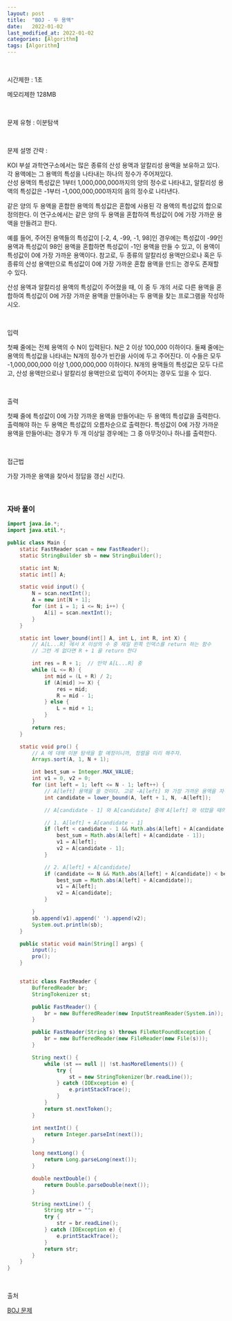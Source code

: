 ```yaml
---
layout: post
title:  "BOJ - 두 용액"
date:   2022-01-02
last_modified_at: 2022-01-02
categories: [Algorithm]
tags: [Algorithm]
---
```


<br/>

시간제한 : 1초

메모리제한 128MB

<br/>

문제 유형 : 이분탐색

<br/>

문제 설명 간략 :    

KOI 부설 과학연구소에서는 많은 종류의 산성 용액과 알칼리성 용액을 보유하고 있다. 
각 용액에는 그 용액의 특성을 나타내는 하나의 정수가 주어져있다.  
산성 용액의 특성값은 1부터 1,000,000,000까지의 양의 정수로 나타내고, 
알칼리성 용액의 특성값은 -1부터 -1,000,000,000까지의 음의 정수로 나타낸다.

같은 양의 두 용액을 혼합한 용액의 특성값은 혼합에 사용된 각 용액의 특성값의 합으로 정의한다. 
이 연구소에서는 같은 양의 두 용액을 혼합하여 특성값이 0에 가장 가까운 용액을 만들려고 한다.

예를 들어, 주어진 용액들의 특성값이 [-2, 4, -99, -1, 98]인 경우에는 특성값이 -99인 용액과 특성값이 98인 용액을 혼합하면 
특성값이 -1인 용액을 만들 수 있고, 이 용액이 특성값이 0에 가장 가까운 용액이다. 
참고로, 두 종류의 알칼리성 용액만으로나 혹은 두 종류의 산성 용액만으로 특성값이 0에 가장 가까운 혼합 용액을 만드는 경우도 존재할 수 있다.

산성 용액과 알칼리성 용액의 특성값이 주어졌을 때, 이 중 두 개의 서로 다른 용액을 혼합하여 
특성값이 0에 가장 가까운 용액을 만들어내는 두 용액을 찾는 프로그램을 작성하시오.

<br/>

입력

첫째 줄에는 전체 용액의 수 N이 입력된다. N은 2 이상 100,000 이하이다. 
둘째 줄에는 용액의 특성값을 나타내는 N개의 정수가 빈칸을 사이에 두고 주어진다. 
이 수들은 모두 -1,000,000,000 이상 1,000,000,000 이하이다. 
N개의 용액들의 특성값은 모두 다르고, 산성 용액만으로나 알칼리성 용액만으로 입력이 주어지는 경우도 있을 수 있다.

<br/>

출력

첫째 줄에 특성값이 0에 가장 가까운 용액을 만들어내는 두 용액의 특성값을 출력한다. 
출력해야 하는 두 용액은 특성값의 오름차순으로 출력한다. 
특성값이 0에 가장 가까운 용액을 만들어내는 경우가 두 개 이상일 경우에는 그 중 아무것이나 하나를 출력한다.
 
<br/>
   
접근법

가장 가까운 용액을 찾아서 정답을 갱신 시킨다.

<br/>

### 자바 풀이

```java
import java.io.*;
import java.util.*;

public class Main {
    static FastReader scan = new FastReader();
    static StringBuilder sb = new StringBuilder();

    static int N;
    static int[] A;

    static void input() {
        N = scan.nextInt();
        A = new int[N + 1];
        for (int i = 1; i <= N; i++) {
            A[i] = scan.nextInt();
        }
    }

    static int lower_bound(int[] A, int L, int R, int X) {
        // A[L...R] 에서 X 이상의 수 중 제일 왼쪽 인덱스를 return 하는 함수
        // 그런 게 없다면 R + 1 을 return 한다

        int res = R + 1;  // 만약 A[L...R] 중
        while (L <= R) {
            int mid = (L + R) / 2;
            if (A[mid] >= X) {
                res = mid;
                R = mid - 1;
            } else {
                L = mid + 1;
            }
        }
        return res;
    }

    static void pro() {
        // A 에 대해 이분 탐색을 할 예정이니까, 정렬을 미리 해주자.
        Arrays.sort(A, 1, N + 1);

        int best_sum = Integer.MAX_VALUE;
        int v1 = 0, v2 = 0;
        for (int left = 1; left <= N - 1; left++) {
            // A[left] 용액을 쓸 것이다. 고로 -A[left] 와 가장 가까운 용액을 자신의 오른쪽 구간에서 찾자.
            int candidate = lower_bound(A, left + 1, N, -A[left]);

            // A[candidate - 1] 와 A[candidate] 중에 A[left] 와 섞었을 때의 정보를 정답에 갱신시킨다.

            // 1. A[left] + A[candidate - 1]
            if (left < candidate - 1 && Math.abs(A[left] + A[candidate - 1]) < best_sum) {
                best_sum = Math.abs(A[left] + A[candidate - 1]);
                v1 = A[left];
                v2 = A[candidate - 1];
            }

            // 2. A[left] + A[candidate]
            if (candidate <= N && Math.abs(A[left] + A[candidate]) < best_sum) {
                best_sum = Math.abs(A[left] + A[candidate]);
                v1 = A[left];
                v2 = A[candidate];
            }

        }
        sb.append(v1).append(' ').append(v2);
        System.out.println(sb);
    }

    public static void main(String[] args) {
        input();
        pro();
    }


    static class FastReader {
        BufferedReader br;
        StringTokenizer st;

        public FastReader() {
            br = new BufferedReader(new InputStreamReader(System.in));
        }

        public FastReader(String s) throws FileNotFoundException {
            br = new BufferedReader(new FileReader(new File(s)));
        }

        String next() {
            while (st == null || !st.hasMoreElements()) {
                try {
                    st = new StringTokenizer(br.readLine());
                } catch (IOException e) {
                    e.printStackTrace();
                }
            }
            return st.nextToken();
        }

        int nextInt() {
            return Integer.parseInt(next());
        }

        long nextLong() {
            return Long.parseLong(next());
        }

        double nextDouble() {
            return Double.parseDouble(next());
        }

        String nextLine() {
            String str = "";
            try {
                str = br.readLine();
            } catch (IOException e) {
                e.printStackTrace();
            }
            return str;
        }
    }
}

```

<br/>

출처

[BOJ 문제](https://www.acmicpc.net/problem/2470)